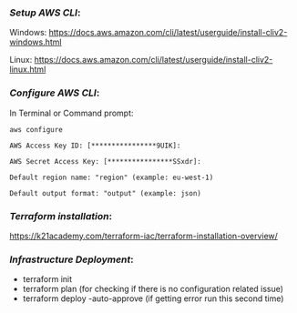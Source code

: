 ### _**Setup AWS CLI**_:

Windows:
https://docs.aws.amazon.com/cli/latest/userguide/install-cliv2-windows.html

Linux:
https://docs.aws.amazon.com/cli/latest/userguide/install-cliv2-linux.html


### _**Configure AWS CLI**_:

In Terminal or Command prompt:


 `aws configure`

 `AWS Access Key ID: [****************9UIK]:`

 `AWS Secret Access Key: [****************SSxdr]:`

 `Default region name: "region" (example: eu-west-1)`

 `Default output format: "output" (example: json)`


### _**Terraform installation**_:

https://k21academy.com/terraform-iac/terraform-installation-overview/


### _**Infrastructure Deployment**_:

- terraform init
- terraform plan (for checking if there is no configuration related issue)
- terraform deploy -auto-approve (if getting error run this second time)



